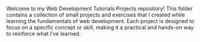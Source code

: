 Welcome to my Web Development Tutorials Projects repository! This folder contains a collection of small projects and exercises that I created while learning the fundamentals of web development. Each project is designed to focus on a specific concept or skill, making it a practical and hands-on way to reinforce what I’ve learned.

